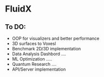 # FluidX


## To DO:
- OOP for visualizers and better performance
- 3D surfaces to Voxesl
- Benchmark 2D/3D implementation
- Data Analysis Dashbord ....
- ML Optimization .....
- Quantum Research ....
- API/Server implementation
